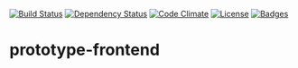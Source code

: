 [![Build Status](http://img.shields.io/travis/ONSdigital/prototype-frontend.svg)](https://travis-ci.org/ONSdigital/prototype-frontend)
[![Dependency Status](http://img.shields.io/gemnasium/ONSdigital/prototype-frontend.svg)](https://gemnasium.com/ONSdigital/prototype-frontend)
[![Code Climate](http://img.shields.io/codeclimate/github/ONSdigital/prototype-frontend.svg)](https://codeclimate.com/github/ONSdigital/prototype-frontend)
[![License](http://img.shields.io/:license-mit-blue.svg)](http://ONSdigital.mit-license.org)
[![Badges](http://img.shields.io/:badges-5/5-ff6799.svg)](https://github.com/pikesley/badger)

prototype-frontend
==================
